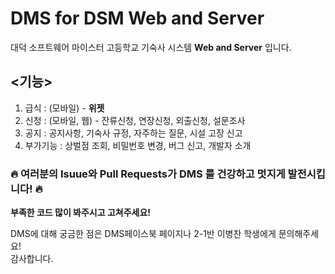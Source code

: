 # DMS for DSM Web and Server
대덕 소프트웨어 마이스터 고등학교 기숙사 시스템 **Web and Server** 입니다.

## <기능>  
1. 급식 : (모바일) -  **위젯**
2. 신청 : (모바일, 웹) - 잔류신청, 연장신청, 외출신청, 설문조사
3. 공지 : 공지사항, 기숙사 규정, 자주하는 질문, 시설 고장 신고
4. 부가기능 : 상벌점 조회, 비밀번호 변경, 버그 신고, 개발자 소개  

### 🔥 여러분의 Isuue와 Pull Requests가 **DMS** 를 건강하고 멋지게 발전시킵니다! 🔥
**부족한 코드 많이 봐주시고 고쳐주세요!**  

DMS에 대해 궁금한 점은 DMS페이스북 페이지나 2-1반 이병찬 학생에게 문의해주세요!  
감사합니다.
